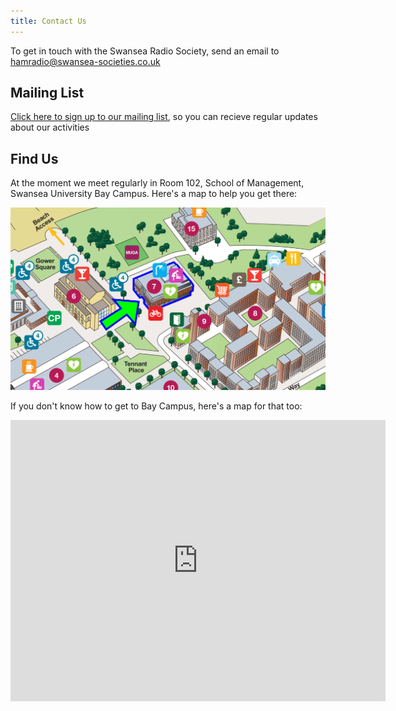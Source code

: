 ```yaml
---
title: Contact Us
---
```


To get in touch with the Swansea Radio Society, send an email to [hamradio@swansea-societies.co.uk](mailto:hamradio@swansea-societies.co.uk)

## Mailing List

[Click here to sign up to our mailing list](http://eepurl.com/gHDgLD), so you can recieve regular updates about our activities


## Find Us

At the moment we meet regularly in Room 102, School of Management, Swansea University Bay Campus. Here's a map to help you get there:

![map](/media/som-map.png)

If you don't know how to get to Bay Campus, here's a map for that too:

<iframe src="https://www.google.com/maps/embed?pb=!1m18!1m12!1m3!1d1011.9035054437297!2d-3.8800384295140837!3d51.61866378926133!2m3!1f0!2f0!3f0!3m2!1i1024!2i768!4f13.1!3m3!1m2!1s0x0%3A0xfd52b52bdc5f5a83!2sSwansea%20University%20School%20of%20Management!5e0!3m2!1sen!2suk!4v1571960473723!5m2!1sen!2suk" width="600" height="450" frameborder="0" style="border:0;" allowfullscreen=""></iframe>
